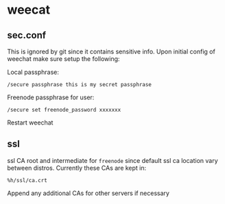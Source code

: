 # weecat

## sec.conf
This is ignored by git since it contains sensitive info. Upon initial config of weechat make sure setup the following:

Local passphrase:
```
/secure passphrase this is my secret passphrase
```

Freenode passphrase for user:
```
/secure set freenode_password xxxxxxx
```

Restart weechat

## ssl
ssl CA root and intermediate for `freenode` since default ssl ca location vary between distros. Currently
these CAs are kept in:
```
%h/ssl/ca.crt
```

Append any additional CAs for other servers if necessary
